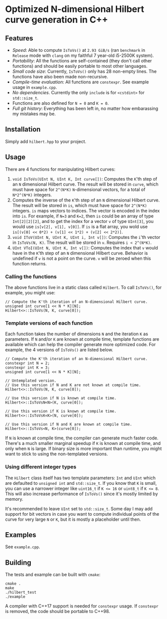 # Optimized N-dimensional Hilbert curve generation in C++

## Features

* *Speed*: Able to compute `IsToVs()` at `2.93 GiB/s` (ran `benchmark`
  in `Release` mode with `clang` on my faithful 7 year-old i5-2500K
  system).
* *Portability*: All the functions are self-contained (they don't call
  other functions) and should be easily portable to most other
  languages.
* *Small code size*: Currently, `IsToVs()` only has 28 non-empty lines.
  The functions have also been made non-recursive.
* *Compile-time evaluation*: All functions are `constexpr`. See
  example usage in `example.cpp`.
* *No dependencies*. Currently the only `include` is for `<cstdint>` for
  `std::size_t`.
* Functions are also defined for `N = 0` and `K = 0`.
* *Full git history*: Everything has been left in, no matter how
  embarassing my mistakes may be.

## Installation

Simply add `hilbert.hpp` to your project.

## Usage

There are 4 functions for manipulating Hilbert curves:

1. `void IsToVs(UInt N, UInt K, Int curve[])`: Computes the `K`'th
   step of an `N` dimensional Hilbert curve.  The result will be
   stored in `curve`, which must have space for `2^(N*K)`
   `N`-dimensional vectors, for a total of `N*2^(N*K)` integers.
2. Computes the inverse of the `K`'th step of an `N` dimensional
   Hilbert curve.  The result will be stored in `is`, which must have
   space for `2^(N*K)` integers.  `is` maps vectors to indices.  The
   vector is encoded in the index into `is`.  For example, if `N=3`
   and `K=2`, then `is` could be an array of type `Int[2][2][2]`, and
   to get the index for a vector `v` of type `UInt[3]`, you would use
   `is[v[2], v[1], v[0]]`.  If `is` is a flat array, you wold use
   `is[(v[0] << 0*2) + (v[1] << 1*2) + (v[2] << 2*2)]`.
2. `void IToV(UInt N, UInt K, UInt i, Int v[])`: Computes the `i`'th
   vector in `IsToVs(N, K)`.  The result will be stored in `v`.
   Requires `i < 2^(N*K)`.
3. `UInt VToI(UInt N, UInt K, Int v[])`: Computes the index that `v`
   would have in the `K`'th step of an `N` dimensional Hilbert curve.
   Behavior is undefined if `v` is not a point on the curve.  `v` will
   be zeroed when this function returns.

### Calling the functions

The above functions live in a static class called `Hilbert`. To call
`IsToVs()`, for example, you might use:

```
// Compute the K'th iteration of an N-dimensional Hilbert curve.
unsigned int curve[1 << N * K][N];
Hilbert<>::IsToVs(N, K, curve[0]);
```

### Template versions of each function

Each function takes the number of dimensions `N` and the iteration `K`
as parameters.  If `N` and/or `K` are known at compile time, template
functions are available which can help the compiler generate more
optimized code. For example, the 4 versions of `IsToVs()` are listed
below.

```
// Compute the K'th iteration of an N-dimensional Hilbert curve.
constexpr int N = 2;
constexpr int K = 3;
unsigned int curve[1 << N * K][N];

// Untemplated version.
// Use this version if N and K are not known at compile time.
Hilbert<>::IsToVs(N, K, curve[0]);

// Use this version if N is known at compile time.
Hilbert<>::IsToVsN<N>(K, curve[0]);

// Use this version if K is known at compile time.
Hilbert<>::IsToVsK<K>(N, curve[0]);

// Use this version if N and K are known at compile time.
Hilbert<>::IsToVs<N, K>(curve[0]);
```

If `N` is known at compile time, the compiler can generate much faster
code. There's a much smaller marginal speedup if `K` is known at
compile time, and only when `N` is large. If binary size is more
important than runtime, you might want to stick to using the
non-templated versions.

### Using different integer types

The `Hilbert` class itself has two template parameters: `Int` and
`UInt` which are defaulted to `unsigned int` and `std::size_t`. If you
know that `K` is small, you can use a narrower integer like `uint16_t`
if `K <= 16` or `uint8_t` if `K <= 8`. This will also increase
performance of `IsToVs()` since it's mostly limited by memory.

It's recommended to leave `UInt` set to `std::size_t`. Some day I may
add support for bit vectors in case you want to compute individual
points of the curve for very large `N` or `K`, but it is mostly a
placeholder until then.

## Examples

See `example.cpp`.

## Building

The tests and example can be built with `cmake`:

```
cmake .
make
./hilbert_test
./example
```

A compiler with C++17 support is needed for `constexpr` usage.  If
`constexpr` is removed, the code should be portable to C++98.
